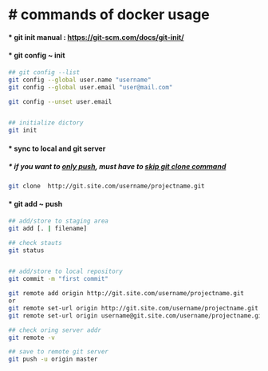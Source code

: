 # &#35; commands of docker usage

#### &#42; git init manual : <https://git-scm.com/docs/git-init/>
#### &#42; git config ~ init
```bash
## git config --list
git config --global user.name "username"
git config --global user.email "user@mail.com"

git config --unset user.email


## initialize dictory
git init
```

#### &#42; sync to local and git server
##### &#42; if you want to <u>only push</u>, must have to <u>skip git clone command</u>
```bash
git clone  http://git.site.com/username/projectname.git

```

#### &#42; git add ~ push
```bash
## add/store to staging area
git add [. | filename]

## check stauts
git status


## add/store to local repository
git commit -m "first commit"

git remote add origin http://git.site.com/username/projectname.git
or
git remote set-url origin http://git.site.com/username/projectname.git
git remote set-url origin username@git.site.com/username/projectname.git

## check oring server addr
git remote -v

## save to remote git server
git push -u origin master

```
